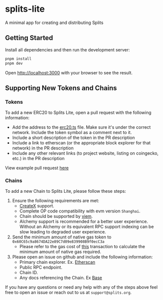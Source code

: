 # splits-lite

A minimal app for creating and distributing Splits

## Getting Started

Install all dependencies and then run the development server:

```bash
pnpm install
pnpm dev
```

Open [http://localhost:3000](http://localhost:3000) with your browser to see the result.

## Supporting New Tokens and Chains

### Tokens

To add a new ERC20 to Splits Lite, open a pull request with the following information:

- Add the address to the [erc20.ts](/src/constants/erc20.ts) file. Make sure it's under the correct
network. Include the token symbol as a comment next to it.
- Include a short description of the token in the PR description
- Include a link to etherscan (or the appropriate block explorer for that network) in the PR description
- Include any other relevant links (to project website, listing on coingecko, etc.) in the PR description

View example pull request [here](https://github.com/0xSplits/splits-lite/pull/9)

### Chains

To add a new Chain to Splits Lite, please follow these steps:

1. Ensure the following requirements are met:
    - [CreateX](https://createx.rocks/) support.
    - Complete OP code compatibility with evm version `Shanghai`.
    - Chain should be supported by [viem](https://viem.sh/docs/chains/introduction#chains).
    - Alchemy support is recommended for a better user experience. Without an Alchemy or its equivalent RPC support indexing can be slow leading to degraded user experience.
2. Send the minimum amount of native gas token to `0x60C65c9a8674DA22e89C7d09e839908B9f0ecC3a`
    - Please refer to the gas cost of [this](https://etherscan.io/tx/0x20e8da208491560c658a25dcaa2bf37f94f26ccb4d5caaac4a346b2152818513) transaction to calculate the minimum amount of native gas required.
3. Please open an issue on github and include the following information:
    - Primary chain explorer. Ex. [Etherscan](https://etherscan.io)
    - Public RPC endpoint.
    - Chain ID.
    - Any docs referencing the Chain. Ex [Base](https://docs.base.org/docs/)

If you have any questions or need any help with any of the steps above feel free to open an issue or reach out to us at `support@splits.org`.
